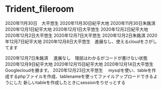 # Trident_fileroom
2020年11月30日　大平悠生
2020年11月30日紀平大地
2020年11月30日朱銘淇
2020年12月1日紀平大地
2020年12月1日大平悠生
2020年12月2日紀平大地
2020年12月2日大平悠生
2020年12月7日大平悠生
2020年12月2日朱銘淇
2020年12月7日紀平大地
2020年12月8日大平悠生　進展なし、使えるcloudをさがしてます

2020年12月7日朱銘淇  　進展なし　理屈はわかるがコードが書けない状態
2020年12月9日紀平大地
2020年12月15日紀平大地
2020年12月14日大平悠生Googlecloudを勝ます。
2020年12月23日大平悠生　
mysqlを使い、tableを作成するphpファイルを作成、tablenameを使ってファイルアップロードできるようにした
新しいtableを作成したときにsessionをりせっとする
